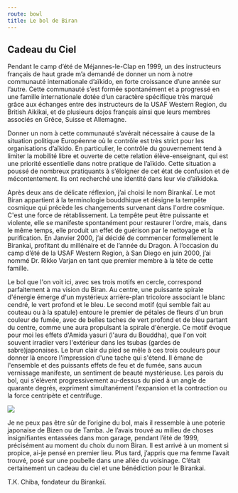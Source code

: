 ```yaml
---
route: bowl
title: Le bol de Biran
---
```

## Cadeau du Ciel
Pendant le camp d’été de Méjannes-le-Clap en 1999, un des instructeurs
français de haut grade m’a demandé de donner un nom à notre communauté
internationale d’aïkido, en forte croissance d’une année sur l’autre. Cette
communauté s’est formée spontanément et a progressé en une famille
internationale dotée d’un caractère spécifique très marqué grâce aux échanges
entre des instructeurs de la USAF Western Region, du British Aikikai, et de
plusieurs dojos français ainsi que leurs membres associés en Grêce, Suisse et
Allemagne.

Donner un nom à cette communauté s’avérait nécessaire à cause de la
situation politique Européenne où le contrôle est très strict pour les
organisations d’aïkido. En particulier, le contrôle du gouvernement tend à
limiter la mobilité libre et ouverte de cette relation élève-enseignant, qui
est une priorité essentielle dans notre pratique de l’aïkido. Cette situation
a poussé de nombreux pratiquants à s’éloigner de cet état de confusion et de
mécontentement. Ils ont recherché une identité dans leur vie d’aïkidoka.

Après deux ans de délicate réflexion, j’ai choisi le nom Birankaï. Le mot
Biran appartient à la terminologie bouddhique et désigne la tempête cosmique
qui précède les changements survenant dans l'ordre cosmique. C'est une force
de rétablissement. La tempête peut être puissante et violente, elle se
manifeste spontanément pour restaurer l'ordre, mais, dans le même temps, elle
produit un effet de guérison par le nettoyage et la purification. En Janvier
2000, j’ai décidé de commencer formellement le Birankai, profitant du
millénaire et de l’année du Dragon. À l’occasion du camp d’été de la USAF
Western Region, à San Diego en juin 2000, j’ai nommé Dr. Rikko Varjan en tant
que premier membre à la tête de cette famille.

Le bol que l'on voit ici, avec ses trois motifs en cercle, correspond
parfaitement à ma vision du Biran. Au centre, une puissante spirale d'énergie
émerge d'un mystérieux arrière-plan tricolore associant le blanc cendré, le
vert profond et le bleu. Le second motif (qui semble fait au couteau ou à la
spatule) entoure le premier de pétales de fleurs d'un brun couleur de fumée,
avec de belles taches de vert profond et de bleu partant du centre, comme une
aura propulsant la spirale d'énergie. Ce motif évoque pour moi les effets
d'Amida yasuri (l'aura du Bouddha), que l'on voit souvent irradier vers
l'extérieur dans les tsubas (gardes de sabre)japonaises. Le brun clair du pied
se mêle à ces trois couleurs pour donner là encore l'impression d'une tache
qui s'étend. Il émane de l'ensemble et des puissants effets de feu et de
fumée, sans aucun vernissage manifeste, un sentiment de beauté mystérieuse.
Les parois du bol, qui s'élèvent progressivement au-dessus du pied à un angle
de quarante degrés, expriment simultanément l'expansion et la contraction ou
la force centripète et centrifuge.

<img src="/images/biranbowl.gif" />

Je ne peux pas être sûr de l’origine du bol, mais il ressemble à une poterie
japonaise de Bizen ou de Tamba. Je l’avais trouvé au milieu de choses
insignifiantes entassées dans mon garage, pendant l’été de 1999, précisément
au moment du choix du nom Biran. Il est arrivé à un moment si propice, ai-je
pensé en premier lieu. Plus tard, j’appris que ma femme l’avait trouvé, posé
sur une poubelle dans une allée du voisinage. C’était certainement un cadeau
du ciel et une bénédiction pour le Birankai.

T.K. Chiba, fondateur du Birankaï.
